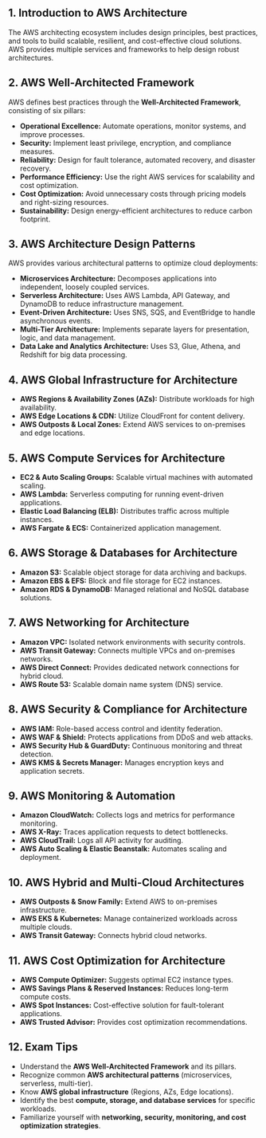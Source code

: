 ## **1. Introduction to AWS Architecture**

The AWS architecting ecosystem includes design principles, best practices, and tools to build scalable, resilient, and cost-effective cloud solutions. AWS provides multiple services and frameworks to help design robust architectures.

## **2. AWS Well-Architected Framework**

AWS defines best practices through the **Well-Architected Framework**, consisting of six pillars:

- **Operational Excellence:** Automate operations, monitor systems, and improve processes.
- **Security:** Implement least privilege, encryption, and compliance measures.
- **Reliability:** Design for fault tolerance, automated recovery, and disaster recovery.
- **Performance Efficiency:** Use the right AWS services for scalability and cost optimization.
- **Cost Optimization:** Avoid unnecessary costs through pricing models and right-sizing resources.
- **Sustainability:** Design energy-efficient architectures to reduce carbon footprint.

## **3. AWS Architecture Design Patterns**

AWS provides various architectural patterns to optimize cloud deployments:

- **Microservices Architecture:** Decomposes applications into independent, loosely coupled services.
- **Serverless Architecture:** Uses AWS Lambda, API Gateway, and DynamoDB to reduce infrastructure management.
- **Event-Driven Architecture:** Uses SNS, SQS, and EventBridge to handle asynchronous events.
- **Multi-Tier Architecture:** Implements separate layers for presentation, logic, and data management.
- **Data Lake and Analytics Architecture:** Uses S3, Glue, Athena, and Redshift for big data processing.

## **4. AWS Global Infrastructure for Architecture**

- **AWS Regions & Availability Zones (AZs):** Distribute workloads for high availability.
- **AWS Edge Locations & CDN:** Utilize CloudFront for content delivery.
- **AWS Outposts & Local Zones:** Extend AWS services to on-premises and edge locations.

## **5. AWS Compute Services for Architecture**

- **EC2 & Auto Scaling Groups:** Scalable virtual machines with automated scaling.
- **AWS Lambda:** Serverless computing for running event-driven applications.
- **Elastic Load Balancing (ELB):** Distributes traffic across multiple instances.
- **AWS Fargate & ECS:** Containerized application management.

## **6. AWS Storage & Databases for Architecture**

- **Amazon S3:** Scalable object storage for data archiving and backups.
- **Amazon EBS & EFS:** Block and file storage for EC2 instances.
- **Amazon RDS & DynamoDB:** Managed relational and NoSQL database solutions.

## **7. AWS Networking for Architecture**

- **Amazon VPC:** Isolated network environments with security controls.
- **AWS Transit Gateway:** Connects multiple VPCs and on-premises networks.
- **AWS Direct Connect:** Provides dedicated network connections for hybrid cloud.
- **AWS Route 53:** Scalable domain name system (DNS) service.

## **8. AWS Security & Compliance for Architecture**

- **AWS IAM:** Role-based access control and identity federation.
- **AWS WAF & Shield:** Protects applications from DDoS and web attacks.
- **AWS Security Hub & GuardDuty:** Continuous monitoring and threat detection.
- **AWS KMS & Secrets Manager:** Manages encryption keys and application secrets.

## **9. AWS Monitoring & Automation**

- **Amazon CloudWatch:** Collects logs and metrics for performance monitoring.
- **AWS X-Ray:** Traces application requests to detect bottlenecks.
- **AWS CloudTrail:** Logs all API activity for auditing.
- **AWS Auto Scaling & Elastic Beanstalk:** Automates scaling and deployment.

## **10. AWS Hybrid and Multi-Cloud Architectures**

- **AWS Outposts & Snow Family:** Extend AWS to on-premises infrastructure.
- **AWS EKS & Kubernetes:** Manage containerized workloads across multiple clouds.
- **AWS Transit Gateway:** Connects hybrid cloud networks.

## **11. AWS Cost Optimization for Architecture**

- **AWS Compute Optimizer:** Suggests optimal EC2 instance types.
- **AWS Savings Plans & Reserved Instances:** Reduces long-term compute costs.
- **AWS Spot Instances:** Cost-effective solution for fault-tolerant applications.
- **AWS Trusted Advisor:** Provides cost optimization recommendations.

## **12. Exam Tips**

- Understand the **AWS Well-Architected Framework** and its pillars.
- Recognize common **AWS architectural patterns** (microservices, serverless, multi-tier).
- Know **AWS global infrastructure** (Regions, AZs, Edge locations).
- Identify the best **compute, storage, and database services** for specific workloads.
- Familiarize yourself with **networking, security, monitoring, and cost optimization strategies**.